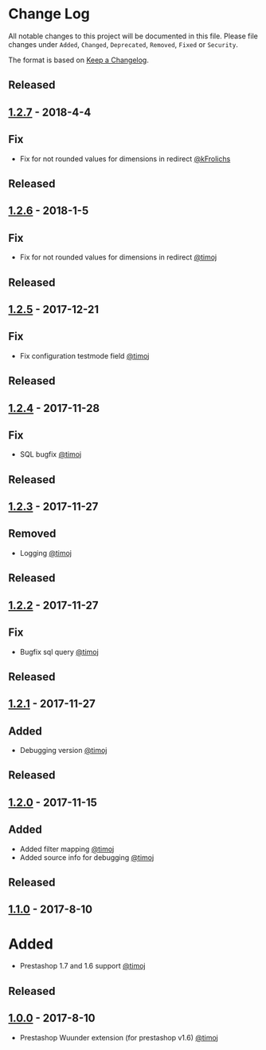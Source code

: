 # Change Log
All notable changes to this project will be documented in this file.
Please file changes under `Added`, `Changed`, `Deprecated`, `Removed`, `Fixed` or `Security`.

The format is based on [Keep a Changelog](http://keepachangelog.com/).

## Released

## [1.2.7](https://github.com/kabisa/wuunder-webshopplugin-prestashop/releases/tag/1.2.7) - 2018-4-4

## Fix

- Fix for not rounded values for dimensions in redirect [@kFrolichs](https://github.com/kFrolichs)

## Released

## [1.2.6](https://github.com/kabisa/wuunder-webshopplugin-prestashop/releases/tag/1.2.6) - 2018-1-5

## Fix

- Fix for not rounded values for dimensions in redirect [@timoj](https://github.com/timoj)

## Released

## [1.2.5](https://github.com/kabisa/wuunder-webshopplugin-prestashop/releases/tag/1.2.5) - 2017-12-21

## Fix

- Fix configuration testmode field [@timoj](https://github.com/timoj)

## Released

## [1.2.4](https://github.com/kabisa/wuunder-webshopplugin-prestashop/releases/tag/1.2.4) - 2017-11-28

## Fix

- SQL bugfix [@timoj](https://github.com/timoj)

## Released

## [1.2.3](https://github.com/kabisa/wuunder-webshopplugin-prestashop/releases/tag/1.2.3) - 2017-11-27

## Removed

- Logging [@timoj](https://github.com/timoj)

## Released

## [1.2.2](https://github.com/kabisa/wuunder-webshopplugin-prestashop/releases/tag/1.2.2) - 2017-11-27

## Fix

- Bugfix sql query [@timoj](https://github.com/timoj)

## Released

## [1.2.1](https://github.com/kabisa/wuunder-webshopplugin-prestashop/releases/tag/1.2.1) - 2017-11-27

## Added

- Debugging version [@timoj](https://github.com/timoj)

## Released

## [1.2.0](https://github.com/kabisa/wuunder-webshopplugin-prestashop/releases/tag/1.2.0) - 2017-11-15

## Added

- Added filter mapping [@timoj](https://github.com/timoj)
- Added source info for debugging [@timoj](https://github.com/timoj)

## Released

## [1.1.0](https://github.com/kabisa/wuunder-webshopplugin-prestashop/releases/tag/1.1.0) - 2017-8-10

# Added

- Prestashop 1.7 and 1.6 support [@timoj](https://github.com/timoj)

## Released

## [1.0.0](https://github.com/kabisa/wuunder-webshopplugin-prestashop/releases/tag/1.0.0) - 2017-8-10

- Prestashop Wuunder extension (for prestashop v1.6) [@timoj](https://github.com/timoj)
